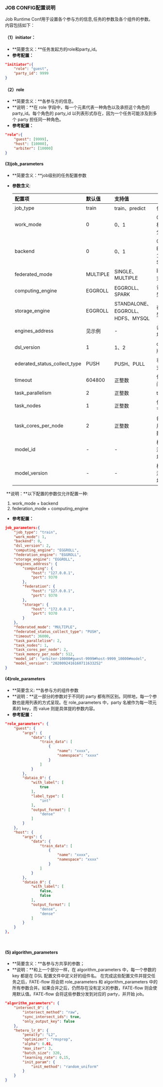 ### JOB CONFIG配置说明

Job Runtime Conf用于设置各个参与方的信息,任务的参数及各个组件的参数。 内容包括如下：

#### （1）initiator：

- **简要含义：**任务发起方的role和party_id。
- **参考配置：**

```json
"initiator":{
    "role": "guest",     
    "party_id": 9999 
}
```

#### （2）role

- **简要含义：**各参与方的信息。
- **说明：**在 role 字段中，每一个元素代表一种角色以及承担这个角色的 party_id。每个角色的 party_id 以列表形式存在，因为一个任务可能涉及到多个 party 担任同一种角色。
- **参考配置：**

```json
"role":{ 
    "guest": [9999], 
    "host": [10000], 
    "arbiter": [10000]
} 
```

#### (3)job_parameters

- **简要含义：**job级别的任务配置参数

- **参数含义**:

  | 配置项       | 默认值     | 支持值  | 说明                                                       |
  | :-------------- | :----- | :----- | ------------------------------------------------------------ |
  | job_type | train | train、predict | 任务类型                      |
  | work_mode | 0 | 0、1  | 0代表单机，1代表分布式                                |
  | backend   | 0    | 0、1 | 0代表EGGROLL，1代表SPARK |
  | federated_mode               | MULTIPLE | SINGLE、MULTIPLE                 | 联邦合作模式               |
  | computing_engine | EGGROLL | EGGROLL、SPARK | 计算引擎类型               |
  | storage_engine | EGGROLL | STANDALONE、EGGROLL、HDFS、MYSQL | 存储引擎类型 |
  | engines_address | 见示例 | - | 各个引擎的地址 |
  | dsl_version | 1        | 1、2                             | dsl解析器的版本号 |
  | ederated_status_collect_type | PUSH | PUSH、PULL | 状态收集模式 |
  | timeout | 604800 | 正整数 | 任务超时时间,单位秒 |
  | task_parallelism | 2 | 正整数 | task并行度 |
  | task_nodes | 1 | 正整数 | 使用的计算节点数 |
  | task_cores_per_node | 2 | 正整数 | 每个节点使用的CPU核数 |
  | model_id | - | - | 模型id，预测任务需要填入 |
  | model_version | - | - | 模型版本, 预测任务需要填入 |

  

​    **说明：**以下配置的参数仅允许配置一种:

1. work_mode + backend
2. federation_mode + computing_engine

- **参考配置：**

```json
job_parameters:{
	"job_type": "train",
    "work_mode": 1,
    "backend": 0,
    "dsl_version": 2,
    "computing_engine": "EGGROLL",
    "federation_engine": "EGGROLL",
    "storage_engine": "EGGROLL",
    "engines_address": {
        "computing": {
            "host": "127.0.0.1",
            "port": 9370
        },
        "federation": {
            "host": "127.0.0.1",
            "port": 9370
        },
        "storage": {
            "host": "172.0.0.1",
            "port": 9370
        }
    },
    "federated_mode": "MULTIPLE",
    "federated_status_collect_type": "PUSH",
    "timeout": 36000,
    "task_parallelism": 2,
    "task_nodes": 1,
    "task_cores_per_node": 2,
    "task_memory_per_node": 512,
    "model_id": "arbiter-10000#guest-9999#host-9999_10000#model",
    "model_version": "2020092416160711633252"
}
```

#### (4)role_parameters

- **简要含义: **各参与方的组件参数
- **说明：**这一部分的参数对于不同的 party 都有所区别。同样地，每一个参数也是用列表的方式呈现。在  role_parameters 中，party 名被作为每一项元素的 key，而 value 则是具体提的参数内容。
- **参考配置：**

```json
"role_parameters": {
    "guest": {
        "args": {
            "data": {
                "train_data": [
                    {
                        "name": "xxxx",
                        "namespace": "xxxx"
                    }
                ]
            }
        },
        "dataio_0": {
            "with_label": [
                true
            ],
            "label_type": [
                "int"
            ],
            "output_format": [
                "dense"
            ]
        }
    },
    "host": {
        "args": {
            "data": {
                "train_data": [
                    {
                        "name": "xxxx",
                        "namespace": "xxxx"
                    }
                ]
            }
        },
        "dataio_0": {
            "with_label": [
                false,
                false
            ],
            "output_format": [
                "dense",
                "dense"
            ]
        }
    }
},
```

​                                 

#### (5) algorithm_parameters

- **简要含义：**各参与方共享的参数；
- **说明：**和上一个部分一样，在 algorithm_parameters 中，每一个参数的 key 都是在 DSL 配置文件中定义好的组件名。 在完成这些配置文件并提交任务之后，FATE-flow 将会把 role_parameters 和 algorithm_parameters 中的所有参数合并。如果合并之后，仍然存在没有定义的参数，FATE-flow 则会使用默认值。FATE-flow 会将这些参数分发到对应的 party，并开始 job。 

```json
"algorithm_parameters": {
	"intersect_0": {
    	"intersect_method": "raw",
        "sync_intersect_ids": true,
        "only_output_key": false
    },
    "hetero_lr_0": {
        "penalty": "L2",
        "optimizer": "rmsprop",
        "alpha": 0.01,
        "max_iter": 3,
        "batch_size": 320,
        "learning_rate": 0.15,
        "init_param": {
			"init_method": "random_uniform"
        }
    }
}
```

